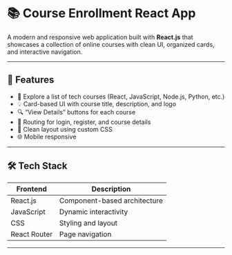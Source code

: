 # 📚 Course Enrollment React App

A modern and responsive web application built with **React.js** that showcases a collection of online courses with clean UI, organized cards, and interactive navigation.

---

## 🚀 Features

- 🧠 Explore a list of tech courses (React, JavaScript, Node.js, Python, etc.)
- 💡 Card-based UI with course title, description, and logo
- 🔍 “View Details” buttons for each course
- 🔄 Routing for login, register, and course details
- 🎨 Clean layout using custom CSS
- 🌐 Mobile responsive

---

## 🛠 Tech Stack

| Frontend       | Description                  |
|----------------|------------------------------|
| React.js       | Component-based architecture |
| JavaScript     | Dynamic interactivity        |
| CSS            | Styling and layout           |
| React Router   | Page navigation              |

---

